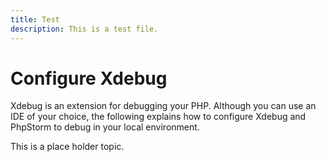 ```yaml
---
title: Test
description: This is a test file.
---
```


# Configure Xdebug

Xdebug is an extension for debugging your PHP. Although you can use an IDE of your choice, the following explains how to configure Xdebug and PhpStorm to debug in your local environment.

This is a place holder topic.
